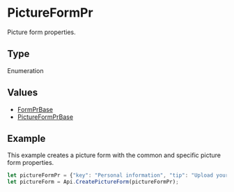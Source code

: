 # PictureFormPr

Picture form properties.

## Type

Enumeration

## Values

- [FormPrBase](../Enumeration/FormPrBase.md)
- [PictureFormPrBase](../Enumeration/PictureFormPrBase.md)


## Example

This example creates a picture form with the common and specific picture form properties.

```javascript editor-pdf
let pictureFormPr = {"key": "Personal information", "tip": "Upload your photo", "required": true, "placeholder": "Photo", "scaleFlag": "tooBig", "lockAspectRatio": true, "respectBorders": false, "shiftX": 50, "shiftY": 50};
let pictureForm = Api.CreatePictureForm(pictureFormPr);
```
